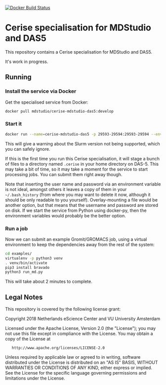 [![Docker Build Status](https://img.shields.io/docker/build/mdstudio/cerise-mdstudio-das5.svg)](https://hub.docker.com/r/mdstudio/cerise-mdstudio-das5/)

# Cerise specialisation for MDStudio and DAS5

This repository contains a Cerise specialisation for MDStudio and DAS5.

It's work in progress.

## Running

### Install the service via Docker

Get the specialised service from Docker:

```bash
docker pull mdstudio/cerise-mdstudio-das5:develop
```

### Start it

```bash
docker run --name=cerise-mdstudio-das5 -p 29593-29594:29593-29594 --env CERISE_USERNAME=<username> --env CERISE_PASSWORD=<password> mdstudio/cerise-mdstudio-das5:develop
```
This will give a warning about the Slurm version not being supported, which
you can safely ignore.

If this is the first time you run this Cerise specialisation, it will stage a
bunch of files to a directory named `.cerise` in your home directory on DAS-5.
This may take a bit of time, so it may take a moment for the service to start
processing jobs. You can submit them right away though.

Note that inserting the user name and password via an environment variable is
not ideal, amongst others it leaves a copy of them in your `~/.bash_history`
(from where you may want to delete it now, although it should be only readable
to you yourself). Overlay-mounting a file would be another option, but that
means that the username and password are stored on disk. If we start the service
from Python using docker-py, then the environment variables would probably be
the better option.

### Run a job

Now we can submit an example Gromit/GROMACS job, using a virtual environment to
keep the dependencies away from the rest of the system:

```bash
cd examples/
virtualenv -p python3 venv
. venv/bin/activate
pip3 install bravado
python3 run_md.py
```

This will take about 2 minutes to complete.


## Legal Notes

This repository is covered by the following license grant:

   Copyright 2018 Netherlands eScience Center and VU University Amsterdam

   Licensed under the Apache License, Version 2.0 (the "License");
   you may not use this file except in compliance with the License.
   You may obtain a copy of the License at

       http://www.apache.org/licenses/LICENSE-2.0

   Unless required by applicable law or agreed to in writing, software
   distributed under the License is distributed on an "AS IS" BASIS,
   WITHOUT WARRANTIES OR CONDITIONS OF ANY KIND, either express or implied.
   See the License for the specific language governing permissions and
   limitations under the License.
